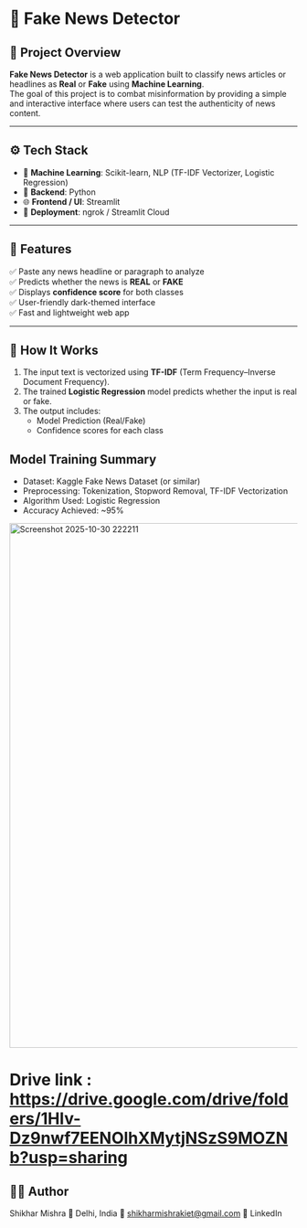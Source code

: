 # 📰 Fake News Detector

## 📖 Project Overview

**Fake News Detector** is a web application built to classify news articles or headlines as **Real** or **Fake** using **Machine Learning**.  
The goal of this project is to combat misinformation by providing a simple and interactive interface where users can test the authenticity of news content.

---

## ⚙️ Tech Stack

- 🧠 **Machine Learning**: Scikit-learn, NLP (TF-IDF Vectorizer, Logistic Regression)
- 🐍 **Backend**: Python
- 🌐 **Frontend / UI**: Streamlit
- 🚀 **Deployment**: ngrok / Streamlit Cloud

---

## 🧩 Features

✅ Paste any news headline or paragraph to analyze  
✅ Predicts whether the news is **REAL** or **FAKE**  
✅ Displays **confidence score** for both classes  
✅ User-friendly dark-themed interface  
✅ Fast and lightweight web app

---

## 🧠 How It Works

1. The input text is vectorized using **TF-IDF** (Term Frequency–Inverse Document Frequency).  
2. The trained **Logistic Regression** model predicts whether the input is real or fake.  
3. The output includes:
   - Model Prediction (Real/Fake)
   - Confidence scores for each class



## Model Training Summary

* Dataset: Kaggle Fake News Dataset (or similar)
* Preprocessing: Tokenization, Stopword Removal, TF-IDF Vectorization
* Algorithm Used: Logistic Regression
* Accuracy Achieved: ~95%

<img width="1920" height="918" alt="Screenshot 2025-10-30 222211" src="https://github.com/user-attachments/assets/1cc1c4cc-e3cf-42e7-9920-3f85fd568e17" />


# Drive link :  https://drive.google.com/drive/folders/1HIv-Dz9nwf7EENOlhXMytjNSzS9MOZNb?usp=sharing

## 👨‍💻 Author

Shikhar Mishra
📍 Delhi, India
📧 shikharmishrakiet@gmail.com
🔗 LinkedIn





